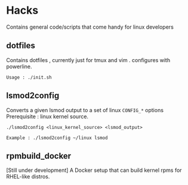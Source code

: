 # Hacks
Contains general code/scripts that come handy for linux developers

## dotfiles
Contains dotfiles , currently just for tmux and vim . configures with powerline.

`Usage : ./init.sh`

## lsmod2config
Converts a given lsmod output to a set of linux `CONFIG_*` options
Prerequisite : linux kernel source.

`./lsmod2config <linux_kernel_source> <lsmod_output>`

`Example : ./lsmod2config ~/linux lsmod `

## rpmbuild\_docker
[Still under development]
A Docker setup that can build kernel rpms for RHEL-like distros.

